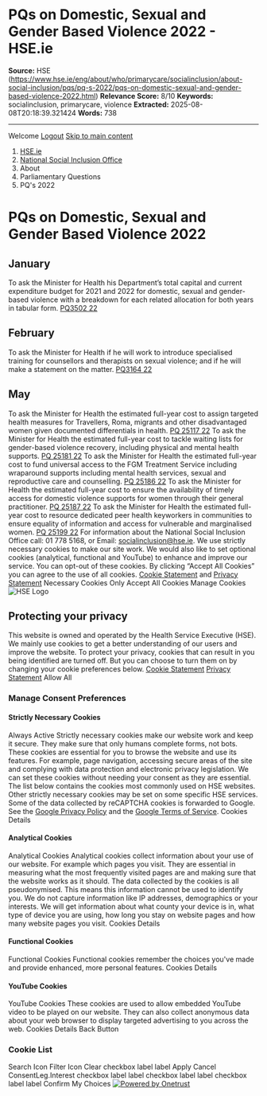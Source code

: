 # PQs on Domestic, Sexual and Gender Based Violence 2022 - HSE.ie

**Source:** HSE (https://www.hse.ie/eng/about/who/primarycare/socialinclusion/about-social-inclusion/pqs/pq-s-2022/pqs-on-domestic-sexual-and-gender-based-violence-2022.html)
**Relevance Score:** 8/10
**Keywords:** socialinclusion, primarycare, violence
**Extracted:** 2025-08-08T20:18:39.321424
**Words:** 738

---

Welcome [Logout](javascript:logout\(\))
[Skip to main content](https://www.hse.ie/eng/about/who/primarycare/socialinclusion/about-social-inclusion/pqs/pq-s-2022/pqs-on-domestic-sexual-and-gender-based-violence-2022.html#main)
  1. [ HSE.ie ](https://www.hse.ie/)
  2. [National Social Inclusion Office](https://www.hse.ie/eng/about/who/primarycare/socialinclusion/)
  3. About 
  4. Parliamentary Questions
  5. PQ's 2022


# PQs on Domestic, Sexual and Gender Based Violence 2022
## January
To ask the Minister for Health his Department’s total capital and current expenditure budget for 2021 and 2022 for domestic, sexual and gender-based violence with a breakdown for each related allocation for both years in tabular form. 
[PQ3502 22](https://www.hse.ie/eng/about/who/primarycare/socialinclusion/about-social-inclusion/pqs/pq-s-2022/pq-3502-22-capital-and-current-expenditure-budget-for-2021-2022-for-dsgbv-.pdf)
## February
To ask the Minister for Health if he will work to introduce specialised training for counsellors and therapists on sexual violence; and if he will make a statement on the matter.
[PQ3164 22](https://www.hse.ie/eng/about/who/primarycare/socialinclusion/about-social-inclusion/pqs/pq-s-2022/pq-3164-22-specialised-training-for-counsellors-therapists-on-sexual-violence.pdf)
## May
To ask the Minister for Health the estimated full-year cost to assign targeted health measures for Travellers, Roma, migrants and other disadvantaged women given documented differentials in health.
[PQ 25117 22](https://www.hse.ie/eng/about/who/primarycare/socialinclusion/about-social-inclusion/pqs/pq-s-2022/pq-25117-22-est-cost-of-targeted-health-measures-for-travellers-roma-jd-final.pdf)
To ask the Minister for Health the estimated full-year cost to tackle waiting lists for gender-based violence recovery, including physical and mental health supports.
[PQ 25181 22](https://www.hse.ie/eng/about/who/primarycare/socialinclusion/about-social-inclusion/pqs/pq-s-2022/pq-25181-22-est-costs-to-tackle-waiting-lists-for-gender-based-violence-recovery-jd-final.pdf)
To ask the Minister for Health the estimated full-year cost to fund universal access to the FGM Treatment Service including wraparound supports including mental health services, sexual and reproductive care and counselling.
[PQ 25186 22](https://www.hse.ie/eng/about/who/primarycare/socialinclusion/about-social-inclusion/pqs/pq-s-2022/pq-25186-22-est-cost-to-fund-universal-access-to-fgm-treatment-jd-final.pdf)
To ask the Minister for Health the estimated full-year cost to ensure the availability of timely access for domestic violence supports for women through their general practitioner.
[PQ 25187 22](https://www.hse.ie/eng/about/who/primarycare/socialinclusion/about-social-inclusion/pqs/pq-s-2022/pq-25187-22-timely-access-for-domestic-violence-supports-for-women-gp-.pdf)
To ask the Minister for Health the estimated full-year cost to resource dedicated peer health keyworkers in communities to ensure equality of information and access for vulnerable and marginalised women.
[PQ 25199 22](https://www.hse.ie/eng/about/who/primarycare/socialinclusion/about-social-inclusion/pqs/pq-s-2022/pq-25199-22-resource-peer-health-keyworkers-in-communities-to-ensure-equality-of-info-women-.pdf)
For information about the National Social Inclusion Office call: 01 778 5168, or Email: socialinclusion@hse.ie.
We use strictly necessary cookies to make our site work. We would also like to set optional cookies (analytical, functional and YouTube) to enhance and improve our service. You can opt-out of these cookies. By clicking “Accept All Cookies” you can agree to the use of all cookies. [Cookie Statement](https://www2.hse.ie/cookie-statement/) and [Privacy Statement](https://www2.hse.ie/privacy-statement/)
Necessary Cookies Only Accept All Cookies
Manage Cookies
![HSE Logo](https://cdn.cookielaw.org/logos/89445709-94e1-4e52-b838-78494b4c198f/c1d9d3c4-a935-4029-94c6-875e8022919d/bca34155-3309-4ac7-818e-324a0db0a2c3/HSELogoGreen.png)
## Protecting your privacy
This website is owned and operated by the Health Service Executive (HSE). We mainly use cookies to get a better understanding of our users and improve the website. To protect your privacy, cookies that can result in you being identified are turned off. But you can choose to turn them on by changing your cookie preferences below. [Cookie Statement](https://www2.hse.ie/cookie-statement/) [Privacy Statement](https://www2.hse.ie/privacy-statement/)
Allow All
###  Manage Consent Preferences
#### Strictly Necessary Cookies
Always Active
Strictly necessary cookies make our website work and keep it secure. They make sure that only humans complete forms, not bots. These cookies are essential for you to browse the website and use its features. For example, page navigation, accessing secure areas of the site and complying with data protection and electronic privacy legislation. We can set these cookies without needing your consent as they are essential. The list below contains the cookies most commonly used on HSE websites. Other strictly necessary cookies may be set on some specific HSE services. Some of the data collected by reCAPTCHA cookies is forwarded to Google. See the [Google Privacy Policy](https://policies.google.com/privacy) and the [Google Terms of Service](https://policies.google.com/terms). 
Cookies Details‎
#### Analytical Cookies
Analytical Cookies
Analytical cookies collect information about your use of our website. For example which pages you visit. They are essential in measuring what the most frequently visited pages are and making sure that the website works as it should. The data collected by the cookies is all pseudonymised. This means this information cannot be used to identify you. We do not capture information like IP addresses, demographics or your interests. We will get information about what county your device is in, what type of device you are using, how long you stay on website pages and how many website pages you visit.
Cookies Details‎
#### Functional Cookies
Functional Cookies
Functional cookies remember the choices you've made and provide enhanced, more personal features.
Cookies Details‎
#### YouTube Cookies
YouTube Cookies
These cookies are used to allow embedded YouTube video to be played on our website. They can also collect anonymous data about your web browser to display targeted advertising to you across the web.
Cookies Details‎
Back Button
### Cookie List
Search Icon
Filter Icon
Clear
checkbox label label
Apply Cancel
ConsentLeg.Interest
checkbox label label
checkbox label label
checkbox label label
Confirm My Choices
[![Powered by Onetrust](https://cdn.cookielaw.org/logos/static/powered_by_logo.svg)](https://www.onetrust.com/products/cookie-consent/)